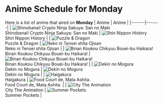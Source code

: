 # Anime Schedule for Monday
Here is a list of anime that aired on **Monday** 
| Anime | Anime |
|-------|-------|
| ![Shinobanai! Crypto Ninja Sakuya: San no Maki](https://cdn.myanimelist.net/images/anime/1150/150974.webp)<br>Shinobanai! Crypto Ninja Sakuya: San no Maki | ![Shin Nippon History](https://cdn.myanimelist.net/images/anime/1433/134811.webp)<br>Shin Nippon History |
| ![Puzzle & Dragon](https://cdn.myanimelist.net/images/anime/1460/149962.webp)<br>Puzzle & Dragon | ![Neko ni Tensei shita Ojisan](https://cdn.myanimelist.net/images/anime/1562/149986.webp)<br>Neko ni Tensei shita Ojisan |
| ![Binan Koukou Chikyuu Bouei-bu Haikara!](https://cdn.myanimelist.net/images/anime/1083/150814.webp)<br>Binan Koukou Chikyuu Bouei-bu Haikara! | ![Binan Koukou Chikyuu Bouei-bu Haikara!](https://cdn.myanimelist.net/images/anime/1083/150814.webp)<br>Binan Koukou Chikyuu Bouei-bu Haikara! |
| ![Dekin no Mogura](https://cdn.myanimelist.net/images/anime/1154/149311.webp)<br>Dekin no Mogura | ![Dekin no Mogura](https://cdn.myanimelist.net/images/anime/1154/149311.webp)<br>Dekin no Mogura |
| ![Haigakura](https://cdn.myanimelist.net/images/anime/1214/142185.webp)<br>Haigakura | ![Food Court de, Mata Ashita.](https://cdn.myanimelist.net/images/anime/1039/150572.webp)<br>Food Court de, Mata Ashita. |
| ![City The Animation](https://cdn.myanimelist.net/images/anime/1981/149640.webp)<br>City The Animation | ![Summer Pockets](https://cdn.myanimelist.net/images/anime/1691/148602.webp)<br>Summer Pockets |

